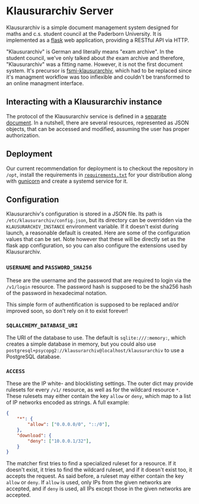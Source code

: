 # Klausurarchiv Server

Klausurarchiv is a simple document management system designed for maths and c.s. student council at the Paderborn
University. It is implemented as a [flask](https://flask.palletsprojects.com/en/2.0.x/) web application, providing
a RESTful API via HTTP.

"Klausurarchiv" is German and literally means "exam archive". In the student council, we've only talked about
*the* exam archive and therefore, "Klausurarchiv" was a fitting name. However, it is not the first document
system. It's precursor is [fsmi-klausurarchiv](https://git.cs.uni-paderborn.de/fsmi/fsmi-klausurarchiv), which had
to be replaced since it's managment workflow was too inflexible and couldn't be transformed to an online managment
interface.

## Interacting with a Klausurarchiv instance

The protocol of the Klausurarchiv service is defined in a [separate document](REST-API.md). In a nutshell, there
are several resources, represented as JSON objects, that can be accessed and modified, assuming the user has
proper authorization.

## Deployment

Our current recommendation for deployment is to checkout the repository in `/opt`, install the requirements in
[`requirements.txt`](requirements.txt) for your distribution along with [gunicorn](https://gunicorn.org) and
create a systemd service for it.

## Configuration

Klausurarchiv's configuration is stored in a JSON file. Its path is `/etc/klausurarchiv/config.json`, but its 
directory can be overridden via the `KLAUSURARCHIV_INSTANCE` environment variable. If it doesn't exist during 
launch, a reasonable default is created. Here are some of the configuration values that can be set. Note however 
that these will be directly set as the flask app configuration, so you can also configure the extensions used by 
Klausurarchiv.

### `USERNAME` and `PASSWORD_SHA256`

These are the username and the password that are required to login via the `/v1/login` resource. The password hash 
is supposed to be the sha256 hash of the password in hexadecimal notation.

This simple form of authentification is supposed to be replaced and/or improved soon, so don't rely on it to exist 
forever!

### `SQLALCHEMY_DATABASE_URI`

The URI of the database to use. The default is `sqlite:///:memory:`, which creates a simple database in memory, 
but you could also use `postgresql+psycopg2://klausurarchiv@localhost/klausurarchiv` to use a PostgreSQL database.

### `ACCESS`

These are the IP white- and blocklisting settings. The outer dict may provide rulesets for every `/v1/` resource, as well as for the wildcard resource `*`. These rulesets may either contain the key `allow` or `deny`, which map
to a list of IP networks encoded as strings. A full example:

``` json
{
    "*": {
        "allow": ["0.0.0.0/0", "::/0"],
    },
    "download": {
        "deny": ["10.0.0.1/32"],
    }
}
```

The matcher first tries to find a specialized ruleset for a resource. If it doesn't exist, it tries to find the wildcard ruleset, and if it doesn't exist too, it accepts the request. As said before, a ruleset may either contain the key `allow` or `deny`. If `allow` is used, only IPs from the given networks are accepted, and if `deny` is used, all IPs except those in the given networks are accepted.